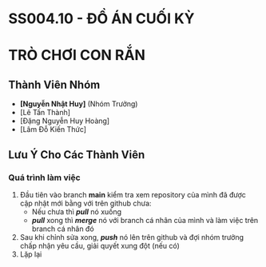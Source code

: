 # SS004.10 - ĐỒ ÁN CUỐI KỲ

# TRÒ CHƠI CON RẮN

## Thành Viên Nhóm

- **[Nguyễn Nhật Huy]** (Nhóm Trưởng)
- [Lê Tấn Thành]
- [Đặng Nguyễn Huy Hoàng]
- [Lâm Đỗ Kiến Thức]

## Lưu Ý Cho Các Thành Viên

### Quá trình làm việc

1. Đầu tiên vào branch **main** kiểm tra xem repository của mình đã được cập nhật mới bằng với trên github chưa:
   - Nếu chưa thì **_pull_** nó xuống
   - **_pull_** xong thì **_merge_** nó với branch cá nhân của mình và làm việc trên branch cá nhân đó
2. Sau khi chỉnh sửa xong, **_push_** nó lên trên github và đợi nhóm trưởng chấp nhận yêu cầu, giải quyết xung đột (nếu có)
3. Lặp lại
